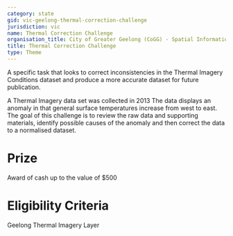 ```yaml
---
category: state
gid: vic-geelong-thermal-correction-challenge
jurisdiction: vic
name: Thermal Correction Challenge
organisation_title: City of Greater Geelong (CoGG) - Spatial Information Unit
title: Thermal Correction Challenge
type: Theme
---
```


A specific task that looks to correct inconsistencies in the Thermal Imagery Conditions dataset and produce a more accurate dataset for future publication.

A Thermal Imagery data set was collected in 2013 The data displays an anomaly in that general surface temperatures increase from west to east. The goal of this challenge is to review the raw data and supporting materials, identify possible causes of the anomaly and then correct the data to a normalised dataset. 

# Prize
Award of cash up to the value of $500

# Eligibility Criteria
Geelong Thermal Imagery Layer